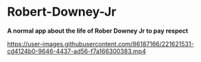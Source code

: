 # Robert-Downey-Jr



<b>A normal app about the life of Rober Downey Jr to pay respect</b>




https://user-images.githubusercontent.com/86187166/221621531-cd4124b0-9646-4437-ad56-f7a166300383.mp4


